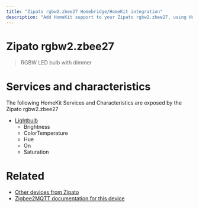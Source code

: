 ```yaml
---
title: "Zipato rgbw2.zbee27 Homebridge/HomeKit integration"
description: "Add HomeKit support to your Zipato rgbw2.zbee27, using Homebridge, Zigbee2MQTT and homebridge-z2m."
---
```

<!---
This file has been GENERATED using src/docgen/docgen.ts
DO NOT EDIT THIS FILE MANUALLY!
-->
# Zipato rgbw2.zbee27
> RGBW LED bulb with dimmer


# Services and characteristics
The following HomeKit Services and Characteristics are exposed by
the Zipato rgbw2.zbee27

* [Lightbulb](../../light.md)
  * Brightness
  * ColorTemperature
  * Hue
  * On
  * Saturation


# Related
* [Other devices from Zipato](../index.md#zipato)
* [Zigbee2MQTT documentation for this device](https://www.zigbee2mqtt.io/devices/rgbw2.zbee27.html)